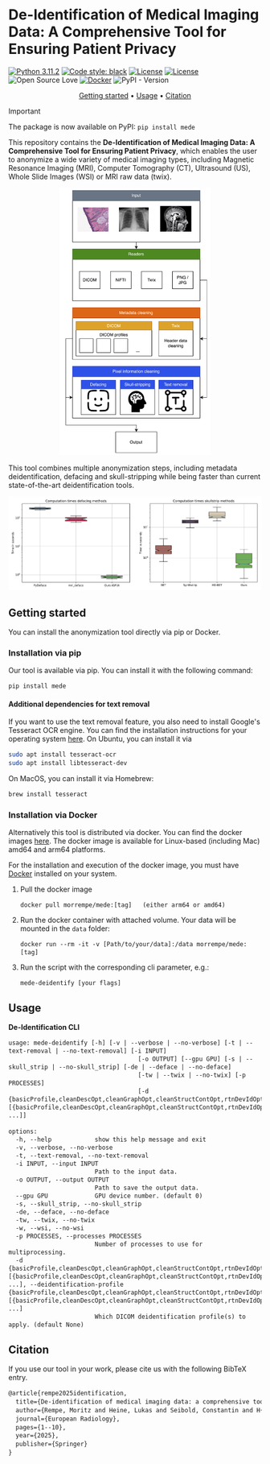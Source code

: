 # De-Identification of Medical Imaging Data: A Comprehensive Tool for Ensuring Patient Privacy

[![Python 3.11.2](https://img.shields.io/badge/python-3.10%20%7C%203.11%20%7C%203.12-blue)](https://www.python.org/downloads/release/python-3120/) 
[![Code style: black](https://img.shields.io/badge/code%20style-black-000000.svg)](https://github.com/psf/black)
[![License](https://img.shields.io/badge/License-Apache_2.0-blue.svg)](./LICENSE)
[![License](https://img.shields.io/badge/License-MIT-green.svg)](./LICENSE)
![Open Source Love][0c]
[![Docker](https://img.shields.io/badge/-Docker-46a2f1?style=flat-square&logo=docker&logoColor=white)](https://hub.docker.com/r/morrempe/hold)
![PyPI - Version](https://img.shields.io/pypi/v/mede?color=blue&label=mede&logo=pypi&logoColor=white)
<div align="center">

[0c]: https://badges.frapsoft.com/os/v2/open-source.svg?v=103


[Getting started](#getting-started) • [Usage](#usage) • [Citation](#citation)

</div>

> [!IMPORTANT]  
> The package is now available on PyPI: `pip install mede`

This repository contains the **De-Identification of Medical Imaging Data: A Comprehensive Tool for Ensuring Patient Privacy**, which enables the user to anonymize a wide variety of medical imaging types, including Magnetic Resonance Imaging (MRI), Computer Tomography (CT), Ultrasound (US), Whole Slide Images (WSI) or MRI raw data (twix).

<div align="center">

<img src="Figures/aam_pipeline.png" alt="Overview" width="300"/>

</div>


This tool combines multiple anonymization steps, including metadata deidentification, defacing and skull-stripping while being faster than current state-of-the-art deidentification tools.

![Computationtimes](Figures/computation_times.png)

## Getting started

You can install the anonymization tool directly via pip or Docker. 

### Installation via pip

Our tool is available via pip. You can install it with the following command:
```
pip install mede
```

#### Additional dependencies for text removal
If you want to use the text removal feature, you also need to install Google's Tesseract OCR engine. You can find the installation instructions for your operating system [here](https://tesseract-ocr.github.io/tessdoc/Installation.html).
On Ubuntu, you can install it via 
```bash
sudo apt install tesseract-ocr
sudo apt install libtesseract-dev
```
On MacOS, you can install it via Homebrew:
```bash
brew install tesseract
```

### Installation via Docker
Alternatively this tool is distributed via docker. You can find the docker images [here](https://hub.docker.com/repository/docker/morrempe/mede/). The docker image is available for Linux-based (including Mac) amd64 and arm64 platforms.

For the installation and execution of the docker image, you must have [Docker](https://docs.docker.com/get-docker/) installed on your system.

1. Pull the docker image

       docker pull morrempe/mede:[tag]   (either arm64 or amd64)

2. Run the docker container with attached volume. Your data will be mounted in the ````data```` folder:

       docker run --rm -it -v [Path/to/your/data]:/data morrempe/mede:[tag]

3. Run the script with the corresponding cli parameter, e.g.:

       mede-deidentify [your flags]

## Usage
**De-Identification CLI**
```
usage: mede-deidentify [-h] [-v | --verbose | --no-verbose] [-t | --text-removal | --no-text-removal] [-i INPUT]
                                    [-o OUTPUT] [--gpu GPU] [-s | --skull_strip | --no-skull_strip] [-de | --deface | --no-deface]
                                    [-tw | --twix | --no-twix] [-p PROCESSES]
                                    [-d {basicProfile,cleanDescOpt,cleanGraphOpt,cleanStructContOpt,rtnDevIdOpt,rtnInstIdOpt,rtnLongFullDatesOpt,rtnLongModifDatesOpt,rtnPatCharsOpt,rtnSafePrivOpt,rtnUIDsOpt} [{basicProfile,cleanDescOpt,cleanGraphOpt,cleanStructContOpt,rtnDevIdOpt,rtnInstIdOpt,rtnLongFullDatesOpt,rtnLongModifDatesOpt,rtnPatCharsOpt,rtnSafePrivOpt,rtnUIDsOpt} ...]]

options:
  -h, --help            show this help message and exit
  -v, --verbose, --no-verbose
  -t, --text-removal, --no-text-removal
  -i INPUT, --input INPUT
                        Path to the input data.
  -o OUTPUT, --output OUTPUT
                        Path to save the output data.
  --gpu GPU             GPU device number. (default 0)
  -s, --skull_strip, --no-skull_strip
  -de, --deface, --no-deface
  -tw, --twix, --no-twix
  -w, --wsi, --no-wsi
  -p PROCESSES, --processes PROCESSES
                        Number of processes to use for multiprocessing.
  -d {basicProfile,cleanDescOpt,cleanGraphOpt,cleanStructContOpt,rtnDevIdOpt,rtnInstIdOpt,rtnLongFullDatesOpt,rtnLongModifDatesOpt,rtnPatCharsOpt,rtnSafePrivOpt,rtnUIDsOpt} [{basicProfile,cleanDescOpt,cleanGraphOpt,cleanStructContOpt,rtnDevIdOpt,rtnInstIdOpt,rtnLongFullDatesOpt,rtnLongModifDatesOpt,rtnPatCharsOpt,rtnSafePrivOpt,rtnUIDsOpt} ...], --deidentification-profile {basicProfile,cleanDescOpt,cleanGraphOpt,cleanStructContOpt,rtnDevIdOpt,rtnInstIdOpt,rtnLongFullDatesOpt,rtnLongModifDatesOpt,rtnPatCharsOpt,rtnSafePrivOpt,rtnUIDsOpt} [{basicProfile,cleanDescOpt,cleanGraphOpt,cleanStructContOpt,rtnDevIdOpt,rtnInstIdOpt,rtnLongFullDatesOpt,rtnLongModifDatesOpt,rtnPatCharsOpt,rtnSafePrivOpt,rtnUIDsOpt} ...]
                        Which DICOM deidentification profile(s) to apply. (default None)
```


## Citation

If you use our tool in your work, please cite us with the following BibTeX entry.
```latex
@article{rempe2025identification,
  title={De-identification of medical imaging data: a comprehensive tool for ensuring patient privacy},
  author={Rempe, Moritz and Heine, Lukas and Seibold, Constantin and H{\"o}rst, Fabian and Kleesiek, Jens},
  journal={European Radiology},
  pages={1--10},
  year={2025},
  publisher={Springer}
}
```

